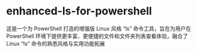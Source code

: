 # enhanced-ls-for-powershell
这是一个为 PowerShell 打造的增强版 Linux 风格 “ls” 命令工具，旨在为用户在 PowerShell 环境下提供更丰富、更便捷的文件和文件夹列表查看体验，融合了 Linux “ls” 命令的熟悉风格与实用功能拓展
